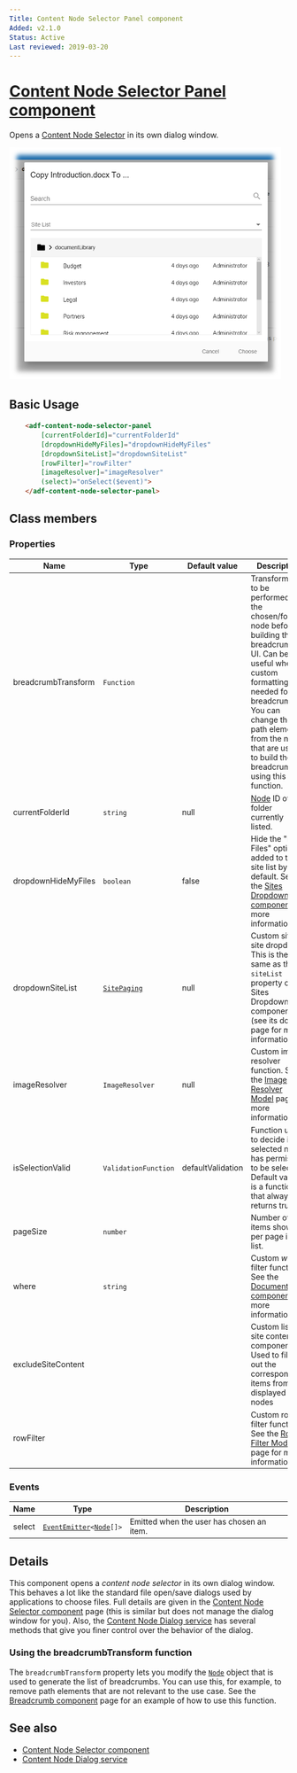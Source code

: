 ```yaml
---
Title: Content Node Selector Panel component
Added: v2.1.0
Status: Active
Last reviewed: 2019-03-20
---
```


# [Content Node Selector Panel component](../../../lib/content-services/content-node-selector/content-node-selector-panel.component.ts "Defined in content-node-selector-panel.component.ts")

Opens a [Content Node Selector](content-node-selector.component.md)  in its own dialog window.

![Content Node Selector screenshot](../../docassets/images/ContentNodeSelector.png)

## Basic Usage

```html
    <adf-content-node-selector-panel
        [currentFolderId]="currentFolderId"
        [dropdownHideMyFiles]="dropdownHideMyFiles"
        [dropdownSiteList]="dropdownSiteList"
        [rowFilter]="rowFilter"
        [imageResolver]="imageResolver"
        (select)="onSelect($event)">
    </adf-content-node-selector-panel>
```

## Class members

### Properties

| Name | Type | Default value | Description |
| ---- | ---- | ------------- | ----------- |
| breadcrumbTransform | `Function` |  | Transformation to be performed on the chosen/folder node before building the breadcrumb UI. Can be useful when custom formatting is needed for the breadcrumb. You can change the path elements from the node that are used to build the breadcrumb using this function. |
| currentFolderId | `string` | null | [Node](https://github.com/Alfresco/alfresco-js-api/blob/development/src/api/content-rest-api/docs/Node.md) ID of the folder currently listed. |
| dropdownHideMyFiles | `boolean` | false | Hide the "My Files" option added to the site list by default. See the [Sites Dropdown component](sites-dropdown.component.md) for more information. |
| dropdownSiteList | [`SitePaging`](https://github.com/Alfresco/alfresco-js-api/blob/master/src/alfresco-core-rest-api/docs/SitePaging.md) | null | Custom site for site dropdown. This is the same as the `siteList` property of the Sites Dropdown component (see its doc page for more information). |
| imageResolver | `ImageResolver` | null | Custom image resolver function. See the [Image Resolver Model](../models/image-resolver.model.md) page for more information. |
| isSelectionValid | `ValidationFunction` | defaultValidation | Function used to decide if the selected node has permission to be selected. Default value is a function that always returns true. |
| pageSize | `number` |  | Number of items shown per page in the list. |
| where | `string` |  | Custom _where_ filter function. See the [Document List component](../../content-services/components/document-list.component.md) for more information. |
| excludeSiteContent |  |  | Custom list of site content componentIds. Used to filter out the corresponding items from the displayed nodes |
| rowFilter |  |  | Custom row filter function. See the [Row Filter Model](../models/row-filter.model.md) page for more information. |

### Events

| Name | Type | Description |
| ---- | ---- | ----------- |
| select | [`EventEmitter`](https://angular.io/api/core/EventEmitter)`<`[`Node`](https://github.com/Alfresco/alfresco-js-api/blob/development/src/api/content-rest-api/docs/Node.md)`[]>` | Emitted when the user has chosen an item. |

## Details

This component opens a _content node selector_ in its own dialog window. This behaves a lot like the
standard file open/save dialogs used by applications to choose files. Full details are given in the
[Content Node Selector component](content-node-selector.component.md) page (this is similar but does
not manage the dialog window for you). Also, the
[Content Node Dialog service](../services/content-node-dialog.service.md) has several methods that give you
finer control over the behavior of the dialog.

### Using the breadcrumbTransform function

The `breadcrumbTransform` property lets you modify the [`Node`](https://github.com/Alfresco/alfresco-js-api/blob/development/src/api/content-rest-api/docs/Node.md) object that is used to generate the
list of breadcrumbs. You can use this, for example, to remove path elements that are not
relevant to the use case. See the [Breadcrumb component](breadcrumb.component.md) page for an
example of how to use this function.

## See also

-   [Content Node Selector component](content-node-selector.component.md)
-   [Content Node Dialog service](../services/content-node-dialog.service.md)
